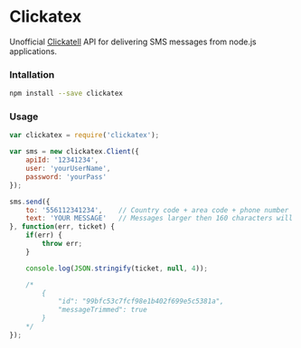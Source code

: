 # Clickatex
Unofficial [Clickatell](http://clickatell.com/) API for delivering SMS messages from node.js applications.

### Intallation

```bash
npm install --save clickatex
```

### Usage

```javascript
var clickatex = require('clickatex');

var sms = new clickatex.Client({
    apiId: '12341234',
    user: 'yourUserName',
    password: 'yourPass'
});

sms.send({
    to: '556112341234',    // Country code + area code + phone number
    text: 'YOUR MESSAGE'   // Messages larger then 160 characters will be automatically trimmed
}, function(err, ticket) {
    if(err) {
        throw err;
    }

    console.log(JSON.stringify(ticket, null, 4));

    /*
        {
            "id": "99bfc53c7fcf98e1b402f699e5c5381a",
            "messageTrimmed": true
        }
    */
});
```
